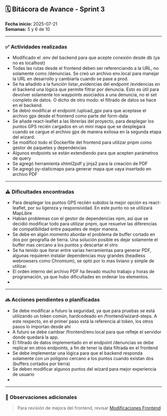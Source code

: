 
## 🗓 Bitácora de Avance - Sprint 3

**Fecha inicio:** 2025-07-21  
**Semanas:** 5 y 6 de 10  

---

### ✅ Actividades realizadas

- Modificado el .env del backend para que acepte conexión desde db (ya no es localhost)
- Todas las rutas desde el frontend deben ser referenciando a la URL, no solamente como /denuncias. Se creó un archivo env.local para manejar la URL en desarrollo y cambiarla cuando se pase a prod.
- Se ha añadido a la función listar_evidencias del endpoint /evidencias en el backend una lógica que permite filtrar por denuncia. Esto es útil para devolver solamente los waypoints asociados a una denuncia, no el set completo de datos. O dicho de otro modo: el filtrado de datos se hace en el backend.
- Se debió modificar el endpoint /upload_gpx para que aceptase el archivo gpx desde el frontend como parte del form-data
- Se añade react-leaflet a las librerías del proyecto, para desplegar los puntos GPS recién cargados en un mini mapa que se desplegará cuando se cargue el archivo gpx de manera exitosa en la segunda etapa del wizard.
- Se modificó todo el Dockerfile del frontend para utilizar pnpm como gestor de paquetes y dependencias
- Algunos endpoints se están extendiendo para que acepten parámetros de query
- Se agregó herramienta xhtml2pdf y jinja2 para la creación de PDF
- Se agregó py-staticmaps para generar mapa que vaya insertado en archivo PDF
---

### ⚠️ Dificultades encontradas

- Para desplegar los puntos GPS reciién subidos la mejor opción es react-leaflet, por su ligereza y responsividad. En este punto no se utilizará MapLibre
- Habían problemas con el gestor de dependencias npm, así que se decidió modificar todo para utilizar pnpm, que resuelve las diferencias de compatibilidad entre paquetes de mejor manera. 
- Se debe en algún momento abordar el problema de buffer cortado en dos por geografía de tierra. Una solución posible es dejar solamente el buffer mas cercano a los puntos y descartar el otro
- Se ha tenido que iterar entre varias herramientas para generar PDF, algunas requieren instalar dependencias muy grandes (headless webrowsers como Chromium), se optó por lo mas liviano y simple de utilizar.
- El orden interno del archivo PDF ha llevado mucho trabajo y horas de programación, ya que hubo dificultades en ordenar los elementos.
- 
---

### 🔜 Acciones pendientes o planificadas

- Se debe modificar a futuro la seguridad, ya que para pruebas se está utilizando un token común, hardcodeado en /frontend/wizard-steps. A este respecto, en el primer paso está la referencia al token, los otros pasos lo importan desde ahí
- A futuro se debe cambiar /frontend/env.local para que refleje el servidor donde quedará la app.
- El filtrado de datos implementado en el endpoint /denuncias se debe replicar en otros endpoints, a fin de tener la data filtrada en el frontend
- Se debe implementar una lógica para que el backend responda solamente con un polígono cercano a los puntos cuando existan dos (buffers cortados por tierra)
- Se deben modificar algunos puntos del wizard para mejor experiencia de usuario
- 

---

### 📌 Observaciones adicionales

> Para revisión de mejora del frontend, revisar [Modificaciones Frontend](/bitacora/sprint_03_MODIFICACIONES_FRONTEND_API.md)
